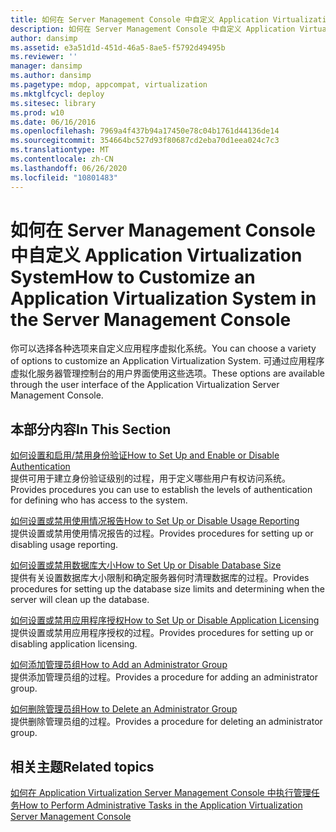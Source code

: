 ```yaml
---
title: 如何在 Server Management Console 中自定义 Application Virtualization System
description: 如何在 Server Management Console 中自定义 Application Virtualization System
author: dansimp
ms.assetid: e3a51d1d-451d-46a5-8ae5-f5792d49495b
ms.reviewer: ''
manager: dansimp
ms.author: dansimp
ms.pagetype: mdop, appcompat, virtualization
ms.mktglfcycl: deploy
ms.sitesec: library
ms.prod: w10
ms.date: 06/16/2016
ms.openlocfilehash: 7969a4f437b94a17450e78c04b1761d44136de14
ms.sourcegitcommit: 354664bc527d93f80687cd2eba70d1eea024c7c3
ms.translationtype: MT
ms.contentlocale: zh-CN
ms.lasthandoff: 06/26/2020
ms.locfileid: "10801483"
---
```

# <span data-ttu-id="5e545-103">如何在 Server Management Console 中自定义 Application Virtualization System</span><span class="sxs-lookup"><span data-stu-id="5e545-103">How to Customize an Application Virtualization System in the Server Management Console</span></span>


<span data-ttu-id="5e545-104">你可以选择各种选项来自定义应用程序虚拟化系统。</span><span class="sxs-lookup"><span data-stu-id="5e545-104">You can choose a variety of options to customize an Application Virtualization System.</span></span> <span data-ttu-id="5e545-105">可通过应用程序虚拟化服务器管理控制台的用户界面使用这些选项。</span><span class="sxs-lookup"><span data-stu-id="5e545-105">These options are available through the user interface of the Application Virtualization Server Management Console.</span></span>

## <span data-ttu-id="5e545-106">本部分内容</span><span class="sxs-lookup"><span data-stu-id="5e545-106">In This Section</span></span>


<a href="" id="how-to-set-up-and-enable-or-disable-authentication"></a>[<span data-ttu-id="5e545-107">如何设置和启用/禁用身份验证</span><span class="sxs-lookup"><span data-stu-id="5e545-107">How to Set Up and Enable or Disable Authentication</span></span>](how-to-set-up-and-enable-or-disable-authentication.md)  
<span data-ttu-id="5e545-108">提供可用于建立身份验证级别的过程，用于定义哪些用户有权访问系统。</span><span class="sxs-lookup"><span data-stu-id="5e545-108">Provides procedures you can use to establish the levels of authentication for defining who has access to the system.</span></span>

<a href="" id="how-to-set-up-or-disable-usage-reporting"></a>[<span data-ttu-id="5e545-109">如何设置或禁用使用情况报告</span><span class="sxs-lookup"><span data-stu-id="5e545-109">How to Set Up or Disable Usage Reporting</span></span>](how-to-set-up-or-disable-usage-reporting.md)  
<span data-ttu-id="5e545-110">提供设置或禁用使用情况报告的过程。</span><span class="sxs-lookup"><span data-stu-id="5e545-110">Provides procedures for setting up or disabling usage reporting.</span></span>

<a href="" id="how-to-set-up-or-disable-database-size"></a>[<span data-ttu-id="5e545-111">如何设置或禁用数据库大小</span><span class="sxs-lookup"><span data-stu-id="5e545-111">How to Set Up or Disable Database Size</span></span>](how-to-set-up-or-disable-database-size.md)  
<span data-ttu-id="5e545-112">提供有关设置数据库大小限制和确定服务器何时清理数据库的过程。</span><span class="sxs-lookup"><span data-stu-id="5e545-112">Provides procedures for setting up the database size limits and determining when the server will clean up the database.</span></span>

<a href="" id="how-to-set-up-or-disable-application-licensing"></a>[<span data-ttu-id="5e545-113">如何设置或禁用应用程序授权</span><span class="sxs-lookup"><span data-stu-id="5e545-113">How to Set Up or Disable Application Licensing</span></span>](how-to-set-up-or-disable-application-licensing.md)  
<span data-ttu-id="5e545-114">提供设置或禁用应用程序授权的过程。</span><span class="sxs-lookup"><span data-stu-id="5e545-114">Provides procedures for setting up or disabling application licensing.</span></span>

<a href="" id="how-to-add-an-administrator-group"></a>[<span data-ttu-id="5e545-115">如何添加管理员组</span><span class="sxs-lookup"><span data-stu-id="5e545-115">How to Add an Administrator Group</span></span>](how-to-add-an-administrator-group.md)  
<span data-ttu-id="5e545-116">提供添加管理员组的过程。</span><span class="sxs-lookup"><span data-stu-id="5e545-116">Provides a procedure for adding an administrator group.</span></span>

<a href="" id="how-to-delete-an-administrator-group"></a>[<span data-ttu-id="5e545-117">如何删除管理员组</span><span class="sxs-lookup"><span data-stu-id="5e545-117">How to Delete an Administrator Group</span></span>](how-to-delete-an-administrator-group.md)  
<span data-ttu-id="5e545-118">提供删除管理员组的过程。</span><span class="sxs-lookup"><span data-stu-id="5e545-118">Provides a procedure for deleting an administrator group.</span></span>

## <span data-ttu-id="5e545-119">相关主题</span><span class="sxs-lookup"><span data-stu-id="5e545-119">Related topics</span></span>


[<span data-ttu-id="5e545-120">如何在 Application Virtualization Server Management Console 中执行管理任务</span><span class="sxs-lookup"><span data-stu-id="5e545-120">How to Perform Administrative Tasks in the Application Virtualization Server Management Console</span></span>](how-to-perform-administrative-tasks-in-the-application-virtualization-server-management-console.md)

 

 





